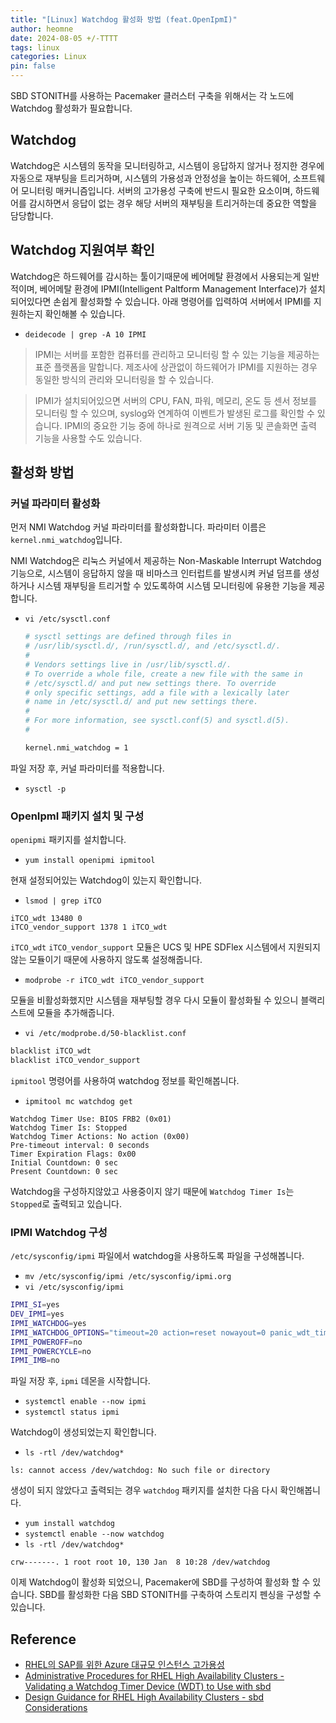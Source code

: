 ```yaml
---
title: "[Linux] Watchdog 활성화 방법 (feat.OpenIpmI)"
author: heomne
date: 2024-08-05 +/-TTTT
tags: linux
categories: Linux
pin: false
---
```


SBD STONITH를 사용하는 Pacemaker 클러스터 구축을 위해서는 각 노드에 Watchdog 활성화가 필요합니다. 

## Watchdog
Watchdog은 시스템의 동작을 모니터링하고, 시스템이 응답하지 않거나 정지한 경우에 자동으로 재부팅을 트리거하며, 시스템의 가용성과 안정성을 높이는 하드웨어, 소프트웨어 모니터링 매커니즘입니다. 서버의 고가용성 구축에 반드시 필요한 요소이며, 하드웨어를 감시하면서 응답이 없는 경우 해당 서버의 재부팅을 트리거하는데 중요한 역할을 담당합니다.

## Watchdog 지원여부 확인
Watchdog은 하드웨어를 감시하는 툴이기때문에 베어메탈 환경에서 사용되는게 일반적이며, 베어메탈 환경에 IPMI(Intelligent Paltform Management Interface)가 설치되어있다면 손쉽게 활성화할 수 있습니다. 아래 명령어를 입력하여 서버에서 IPMI를 지원하는지 확인해볼 수 있습니다.

- `deidecode | grep -A 10 IPMI`

> IPMI는
  서버를 포함한 컴퓨터를 관리하고 모니터링 할 수 있는 기능을 제공하는 표준 플랫폼을 말합니다. 제조사에 상관없이 하드웨어가 IPMI를 지원하는 경우 동일한 방식의 관리와 모니터링을 할 수 있습니다. 

> IPMI가 설치되어있으면 서버의 CPU, FAN, 파워, 메모리, 온도 등 센서 정보를 모니터링 할 수 있으며, syslog와 연계하여 이벤트가 발생된 로그를 확인할 수 있습니다. IPMI의 중요한 기능 중에 하나로 원격으로 서버 기동 및 콘솔화면 출력 기능을 사용할 수도 있습니다.

## 활성화 방법

### 커널 파라미터 활성화

먼저 NMI Watchdog 커널 파라미터를 활성화합니다. 파라미터 이름은 `kernel.nmi_watchdog`입니다.

NMI Watchdog은 리눅스 커널에서 제공하는 Non-Maskable Interrupt Watchdog 기능으로, 시스템이 응답하지 않을 때 비마스크 인터럽트를 발생시켜 커널 덤프를 생성하거나 시스템 재부팅을 트리거할 수 있도록하여 시스템 모니터링에 유용한 기능을 제공합니다.

- `vi /etc/sysctl.conf`

  ```bash
  # sysctl settings are defined through files in
  # /usr/lib/sysctl.d/, /run/sysctl.d/, and /etc/sysctl.d/.
  #
  # Vendors settings live in /usr/lib/sysctl.d/.
  # To override a whole file, create a new file with the same in
  # /etc/sysctl.d/ and put new settings there. To override
  # only specific settings, add a file with a lexically later
  # name in /etc/sysctl.d/ and put new settings there.
  #
  # For more information, see sysctl.conf(5) and sysctl.d(5).
  #

  kernel.nmi_watchdog = 1
  ```
파일 저장 후, 커널 파라미터를 적용합니다.
- `sysctl -p`

### OpenIpmI 패키지 설치 및 구성

`openipmi` 패키지를 설치합니다.
- `yum install openipmi ipmitool`

현재 설정되어있는 Watchdog이 있는지 확인합니다.
- `lsmod | grep iTCO`
```terminal
iTCO_wdt 13480 0
iTCO_vendor_support 1378 1 iTCO_wdt
```

`iTCO_wdt` `iTCO_vendor_support` 모듈은 UCS 및 HPE SDFlex 시스템에서 지원되지 않는 모듈이기 때문에 사용하지 않도록 설정해줍니다.
- `modprobe -r iTCO_wdt iTCO_vendor_support`

모듈을 비활성화했지만 시스템을 재부팅할 경우 다시 모듈이 활성화될 수 있으니 블랙리스트에 모듈을 추가해줍니다.
- `vi /etc/modprobe.d/50-blacklist.conf`
```bash
blacklist iTCO_wdt
blacklist iTCO_vendor_support
```

`ipmitool` 명령어를 사용하여 watchdog 정보를 확인해봅니다.
- `ipmitool mc watchdog get`
```terminal
Watchdog Timer Use: BIOS FRB2 (0x01)
Watchdog Timer Is: Stopped
Watchdog Timer Actions: No action (0x00)
Pre-timeout interval: 0 seconds
Timer Expiration Flags: 0x00
Initial Countdown: 0 sec
Present Countdown: 0 sec
```
Watchdog을 구성하지않았고 사용중이지 않기 때문에 `Watchdog Timer Is`는 `Stopped`로 출력되고 있습니다.

### IPMI Watchdog 구성
`/etc/sysconfig/ipmi` 파일에서 watchdog을 사용하도록 파일을 구성해봅니다.
- `mv /etc/sysconfig/ipmi /etc/sysconfig/ipmi.org`
- `vi /etc/sysconfig/ipmi`
```bash
IPMI_SI=yes
DEV_IPMI=yes
IPMI_WATCHDOG=yes
IPMI_WATCHDOG_OPTIONS="timeout=20 action=reset nowayout=0 panic_wdt_timeout=15"
IPMI_POWEROFF=no
IPMI_POWERCYCLE=no
IPMI_IMB=no
```

파일 저장 후, `ipmi` 데몬을 시작합니다.
- `systemctl enable --now ipmi`
- `systemctl status ipmi`

Watchdog이 생성되었는지 확인합니다.
- `ls -rtl /dev/watchdog*`
```terminal
ls: cannot access /dev/watchdog: No such file or directory
```

생성이 되지 않았다고 출력되는 경우 `watchdog` 패키지를 설치한 다음 다시 확인해봅니다.
- `yum install watchdog`
- `systemctl enable --now watchdog`
- `ls -rtl /dev/watchdog*`
```terminal
crw-------. 1 root root 10, 130 Jan  8 10:28 /dev/watchdog
```

이제 Watchdog이 활성화 되었으니, Pacemaker에 SBD를 구성하여 활성화 할 수 있습니다. SBD를 활성화한 다음 SBD STONITH를 구축하여 스토리지 펜싱을 구성할 수 있습니다.

## Reference
- [RHEL의 SAP를 위한 Azure 대규모 인스턴스 고가용성](https://learn.microsoft.com/ko-kr/azure/sap/large-instances/large-instance-high-availability-rhel)
- [Administrative Procedures for RHEL High Availability Clusters - Validating a Watchdog Timer Device (WDT) to Use with sbd](https://access.redhat.com/articles/2941231)
- [Design Guidance for RHEL High Availability Clusters - sbd Considerations](https://access.redhat.com/articles/2941601)
